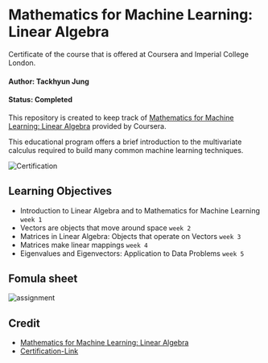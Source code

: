 # Mathematics for Machine Learning: Linear Algebra

Certificate of the course that is offered at Coursera and Imperial College London.

#### Author: Tackhyun Jung

#### Status: Completed

This repository is created to keep track of [Mathematics for Machine Learning: Linear Algebra](https://www.coursera.org/learn/linear-algebra-machine-learning) provided by Coursera.

This educational program offers a brief introduction to the multivariate calculus required to build many common machine learning techniques. 

![Certification](https://user-images.githubusercontent.com/41291493/112585333-f4224280-8e3c-11eb-89b6-9d043a007e7d.png)

## Learning Objectives

- Introduction to Linear Algebra and to Mathematics for Machine Learning `week 1`
- Vectors are objects that move around space `week 2`
- Matrices in Linear Algebra: Objects that operate on Vectors `week 3`
- Matrices make linear mappings `week 4`
- Eigenvalues and Eigenvectors: Application to Data Problems `week 5`

## Fomula sheet

![assignment](https://user-images.githubusercontent.com/41291493/112585341-f84e6000-8e3c-11eb-997d-55aa7d0ad610.png)

## Credit

- [Mathematics for Machine Learning: Linear Algebra](https://www.coursera.org/learn/linear-algebra-machine-learning)
- [Certification-Link](https://www.coursera.org/account/accomplishments/verify/HHP3FMC67P9F)
